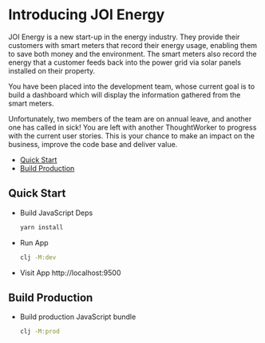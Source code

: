 # Introducing JOI Energy

JOI Energy is a new start-up in the energy industry. They provide their
customers with smart meters that record their energy usage, enabling them to
save both money and the environment. The smart meters also record the energy
that a customer feeds back into the power grid via solar panels installed on
their property.

You have been placed into the development team, whose current goal is to build
a dashboard which will display the information gathered from the smart meters.

Unfortunately, two members of the team are on annual leave, and another one has
called in sick! You are left with another ThoughtWorker to progress with the
current user stories. This is your chance to make an impact on the business,
improve the code base and deliver value.

* [Quick Start]
* [Build Production]

## Quick Start

* Build JavaScript Deps
  ```bash
  yarn install
  ```
* Run App
  ```bash
  clj -M:dev
  ```
* Visit App
  http://localhost:9500


## Build Production

* Build production JavaScript bundle
  ```bash
  clj -M:prod
  ```

[Quick Start]: #quick-start
[Build Production]: #build-production

